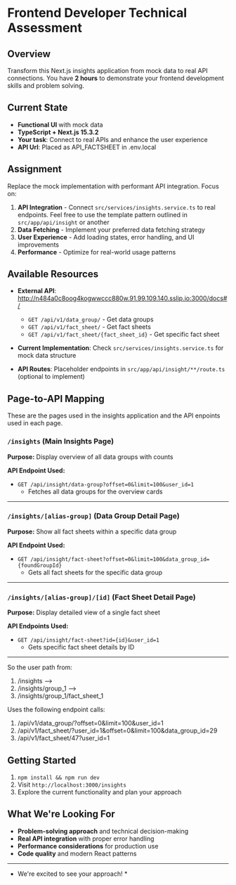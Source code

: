 # Frontend Developer Technical Assessment

## Overview
Transform this Next.js insights application from mock data to real API connections. You have **2 hours** to demonstrate your frontend development skills and problem solving.


## Current State
- **Functional UI** with mock data
- **TypeScript + Next.js 15.3.2** 
- **Your task**: Connect to real APIs and enhance the user experience
- **API Url**: Placed as API_FACTSHEET in .env.local


## Assignment
Replace the mock implementation with performant API integration. Focus on:

1. **API Integration** - Connect `src/services/insights.service.ts` to real endpoints. Feel free to use the template pattern outlined in `src/app/api/insight` or another
2. **Data Fetching** - Implement your preferred data fetching strategy 
3. **User Experience** - Add loading states, error handling, and UI improvements
4. **Performance** - Optimize for real-world usage patterns


## Available Resources
- **External API**: http://n484a0c8oog4kogwwccc880w.91.99.109.140.sslip.io:3000/docs#/
  - `GET /api/v1/data_group/` - Get data groups
  - `GET /api/v1/fact_sheet/` - Get fact sheets  
  - `GET /api/v1/fact_sheet/{fact_sheet_id}` - Get specific fact sheet

- **Current Implementation**: Check `src/services/insights.service.ts` for mock data structure
- **API Routes**: Placeholder endpoints in `src/app/api/insight/**/route.ts` (optional to implement)


## Page-to-API Mapping
These are the pages used in the insights application and the API enpoints used in each page.

### `/insights` (Main Insights Page)
**Purpose:** Display overview of all data groups with counts

**API Endpoint Used:**
- `GET /api/insight/data-group?offset=0&limit=100&user_id=1`
  - Fetches all data groups for the overview cards

---

### `/insights/[alias-group]` (Data Group Detail Page)  
**Purpose:** Show all fact sheets within a specific data group

**API Endpoint Used:**
- `GET /api/insight/fact-sheet?offset=0&limit=100&data_group_id={foundGroupId}`
  - Gets all fact sheets for the specific data group

---

### `/insights/[alias-group]/[id]` (Fact Sheet Detail Page)
**Purpose:** Display detailed view of a single fact sheet

**API Endpoints Used:**
- `GET /api/insight/fact-sheet?id={id}&user_id=1`
  - Gets specific fact sheet details by ID

---

So the user path from: 
1. /insights --> 
2. /insights/group_1 --> 
3. /insights/group_1/fact_sheet_1 

Uses the following endpoint calls: 
1. /api/v1/data_group/?offset=0&limit=100&user_id=1 
2. /api/v1/fact_sheet/?user_id=1&offset=0&limit=100&data_group_id=29
3. /api/v1/fact_sheet/47?user_id=1


## Getting Started
1. `npm install && npm run dev`
2. Visit `http://localhost:3000/insights`
3. Explore the current functionality and plan your approach

## What We're Looking For
- **Problem-solving approach** and technical decision-making
- **Real API integration** with proper error handling
- **Performance considerations** for production use
- **Code quality** and modern React patterns

---
* We're excited to see your approach! *